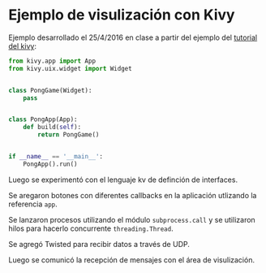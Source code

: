 # Ejemplo de visulización con Kivy

Ejemplo desarrollado el 25/4/2016 en clase a partir del ejemplo del [tutorial
del kivy]():

```python
from kivy.app import App
from kivy.uix.widget import Widget


class PongGame(Widget):
    pass


class PongApp(App):
    def build(self):
        return PongGame()


if __name__ == '__main__':
    PongApp().run()
```

Luego se experimentó con el lenguaje kv de definción de interfaces.

Se aregaron botones con diferentes callbacks en la aplicación utlizando la referencia `app`.

Se lanzaron procesos utilizando el módulo `subprocess.call` y se utilizaron hilos para hacerlo concurrente `threading.Thread`.

Se agregó Twisted para recibir datos a través de UDP.

Luego se comunicó la recepción de mensajes con el área de visulización.

